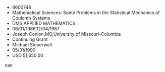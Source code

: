 
* 8600748
* Mathematical Sciences: Some Problems in the Statistical Mechanics of Coulomb Systems
* DMS,APPLIED MATHEMATICS
* 06/01/1986,12/04/1987
* Joseph Conlon,MO,University of Missouri-Columbia
* Continuing Grant
* Michael Steuerwalt
* 05/31/1990
* USD 51,650.00

nan
